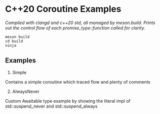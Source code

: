 # C++20 Coroutine Examples

*Compiled with clangd and c++20 std, all managed by meson.build.*
*Prints out the control flow of each promise_type::function called for clarity.*

```
meson build
cd build
ninja
```

## Examples
1. Simple

  Contains a simple coroutine which traced flow and plenty of comments

2. AlwaysNever

  Custom Awaitable type example by showing the literal impl of std::suspend_never and std::suspend_always
